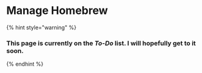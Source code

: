 # Manage Homebrew

{% hint style="warning" %}
### This page is currently on the _To-Do_ list. I will hopefully get to it soon.
{% endhint %}
